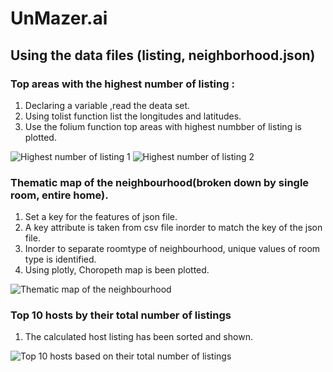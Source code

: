 # UnMazer.ai

## Using the data files (listing, neighborhood.json)

### Top areas with the highest number of listing :

1. Declaring a variable ,read the deata set.
2. Using tolist function list the longitudes and latitudes.
3. Use the folium function top areas with highest numbber of listing is plotted.

![Highest number of listing 1](https://user-images.githubusercontent.com/59074144/115548846-92cb8300-a2c5-11eb-898d-ac50b62a80c9.png)
![Highest number of listing 2](https://user-images.githubusercontent.com/59074144/115550192-2e112800-a2c7-11eb-9210-7a339661503e.png)

### Thematic map of the neighbourhood(broken down by single room, entire home).

1. Set a key for the features of json file.
2. A key attribute is taken from csv file inorder to match the key of the json file.
3. Inorder to separate roomtype of neighbourhood, unique values of room type is identified.
4. Using plotly, Choropeth map is been plotted.

![Thematic map of the neighbourhood](https://user-images.githubusercontent.com/59074144/115550249-41bc8e80-a2c7-11eb-9d15-54bb1347a4b4.png)

### Top 10 hosts by their total number of listings

1. The calculated host listing has been sorted  and shown.

![Top 10 hosts based on their total number of listings](https://user-images.githubusercontent.com/59074144/115551000-1d14e680-a2c8-11eb-929d-992e75ff1233.png)


